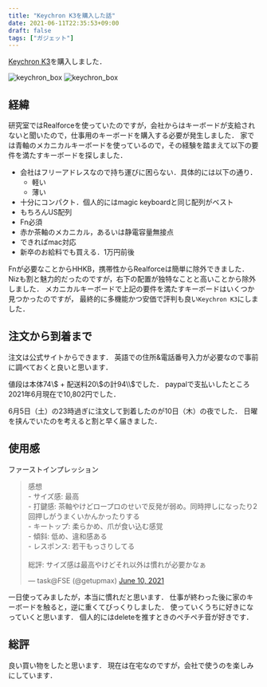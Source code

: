 ```yaml
---
title: "Keychron K3を購入した話"
date: 2021-06-11T22:35:53+09:00
draft: false
tags: ["ガジェット"]
---
```


[Keychron K3](https://www.keychron.com/products/keychron-k3-wireless-mechanical-keyboard)を購入しました．

![keychron_box](/img/blog/keychron_box.JPG)
![keychron_box](/img/blog/keychron.JPG)

## 経緯

研究室ではRealforceを使っていたのですが，会社からはキーボードが支給されないと聞いたので，仕事用のキーボードを購入する必要が発生しました．
家では青軸のメカニカルキーボードを使っているので，その経験を踏まえて以下の要件を満たすキーボードを探しました．

- 会社はフリーアドレスなので持ち運びに困らない．具体的には以下の通り．
  - 軽い
  - 薄い
- 十分にコンパクト．個人的にはmagic keyboardと同じ配列がベスト
- もちろんUS配列
- Fn必須
- 赤か茶軸のメカニカル，あるいは静電容量無接点
- できればmac対応
- 新卒のお給料でも買える．1万円前後

Fnが必要なことからHHKB，携帯性からRealforceは簡単に除外できました．
Nizも割と魅力的だったのですが，右下の配置が独特なことと高いことから除外しました．
メカニカルキーボードで上記の要件を満たすキーボードはいくつか見つかったのですが，
最終的に多機能かつ安価で評判も良い`Keychron K3`にしました．

## 注文から到着まで

注文は公式サイトからできます．
英語での住所&電話番号入力が必要なので事前に調べておくと良いと思います．

値段は本体74\\$ + 配送料20\\$の計94\\$でした．
paypalで支払いしたところ2021年6月現在で10,802円でした．

6月5日（土）の23時過ぎに注文して到着したのが10日（木）の夜でした．
日曜を挟んでいたのを考えると割と早く届きました．

## 使用感

ファーストインプレッション

<blockquote class="twitter-tweet"><p lang="ja" dir="ltr">感想<br>- サイズ感: 最高<br>- 打鍵感: 茶軸やけどロープロのせいで反発が弱め。同時押しになったり2回押しがうまくいかんかったりする<br>- キートップ: 柔らかめ、爪が食い込む感覚<br>- 傾斜: 低め、違和感ある<br>- レスポンス: 若干もっさりしてる<br><br>総評: サイズ感は最高やけどそれ以外は慣れが必要かなぁ</p>&mdash; task@FSE (@getupmax) <a href="https://twitter.com/getupmax/status/1402946711660621826?ref_src=twsrc%5Etfw">June 10, 2021</a></blockquote> <script async src="https://platform.twitter.com/widgets.js" charset="utf-8"></script>

一日使ってみましたが，本当に慣れだと思います．
仕事が終わった後に家のキーボードを触ると，逆に重くてびっくりしました．
使っていくうちに好きになっていくと思います．
個人的にはdeleteを推すときのペチペチ音が好きです．

## 総評

良い買い物をしたと思います．
現在は在宅なのですが，会社で使うのを楽しみにしています．
